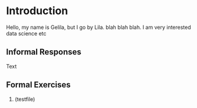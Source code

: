 # Introduction

Hello, my name is Gelila, but I go by Lila. blah blah blah. I am very interested data science etc

## Informal Responses

Text

## Formal Exercises

1. (testfile)
